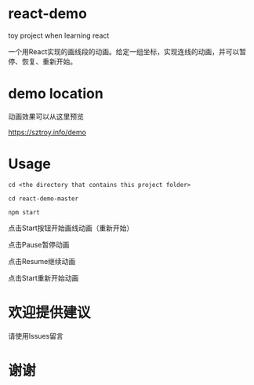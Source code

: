 # react-demo

toy project when learning react

一个用React实现的画线段的动画。给定一组坐标，实现连线的动画，并可以暂停、恢复、重新开始。

# demo location

动画效果可以从这里预览

https://sztroy.info/demo

# Usage
`cd <the directory that contains this project folder>`

`cd react-demo-master`

`npm start`

点击Start按钮开始画线动画（重新开始）

点击Pause暂停动画

点击Resume继续动画

点击Start重新开始动画


# 欢迎提供建议

请使用Issues留言

# 谢谢
